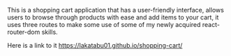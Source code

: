 This is a shopping cart application that has a user-friendly interface, allows users to browse through products with ease and add items to your cart, it uses three routes to make some use of  some of my newly acquired react-router-dom skills.

Here is a link to it https://lakatabu01.github.io/shopping-cart/